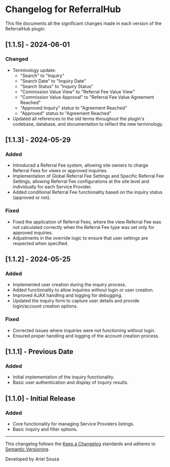 # Changelog for ReferralHub

This file documents all the significant changes made in each version of the ReferralHub plugin.

## [1.1.5] - 2024-06-01
### Changed
- Terminology update: 
  - "Search" to "Inquiry"
  - "Search Date" to "Inquiry Date"
  - "Search Status" to "Inquiry Status"
  - "Commission Value View" to "Referral Fee Value View"
  - "Commission Value Approval" to "Referral Fee Value Agreement Reached"
  - "Approved Inquiry" status to "Agreement Reached"
  - "Approved" status to "Agreement Reached"
- Updated all references to the old terms throughout the plugin's codebase, database, and documentation to reflect the new terminology.

## [1.1.3] - 2024-05-29
### Added
- Introduced a Referral Fee system, allowing site owners to charge Referral Fees for views or approved inquiries.
- Implementation of Global Referral Fee Settings and Specific Referral Fee Settings, allowing Referral Fee configurations at the site level and individually for each Service Provider.
- Added conditional Referral Fee functionality based on the inquiry status (approved or not).

### Fixed
- Fixed the application of Referral Fees, where the view Referral Fee was not calculated correctly when the Referral Fee type was set only for approved inquiries.
- Adjustments in the override logic to ensure that user settings are respected when specified.

## [1.1.2] - 2024-05-25
### Added
- Implemented user creation during the inquiry process.
- Added functionality to allow inquiries without login or user creation.
- Improved AJAX handling and logging for debugging.
- Updated the inquiry form to capture user details and provide login/account creation options.

### Fixed
- Corrected issues where inquiries were not functioning without login.
- Ensured proper handling and logging of the account creation process.

## [1.1.1] - Previous Date
### Added
- Initial implementation of the inquiry functionality.
- Basic user authentication and display of inquiry results.

## [1.1.0] - Initial Release
### Added
- Core functionality for managing Service Providers listings.
- Basic inquiry and filter options.

---

This changelog follows the [Keep a Changelog](https://keepachangelog.com/en/1.0.0/) standards and adheres to [Semantic Versioning](https://semver.org/).

Developed by Ariel Souza
